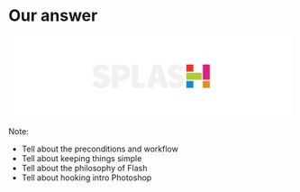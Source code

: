 #  Our answer
<img src="assets/images/splash.svg" class="fragment"/>

Note:
- Tell about the preconditions and workflow
- Tell about keeping things simple
- Tell about the philosophy of Flash
- Tell about hooking intro Photoshop
